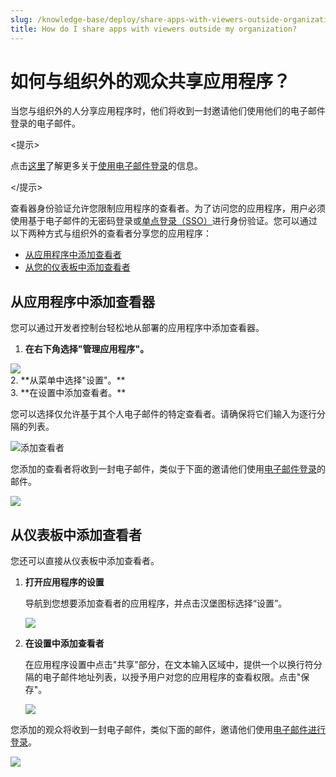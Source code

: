 ```yaml
---
slug: /knowledge-base/deploy/share-apps-with-viewers-outside-organization
title: How do I share apps with viewers outside my organization?
---
```


# 如何与组织外的观众共享应用程序？

当您与组织外的人分享应用程序时，他们将收到一封邀请他们使用他们的电子邮件登录的电子邮件。

<提示>

点击[这里](/streamlit-community-cloud/get-started#sign-in-with-email)了解更多关于[使用电子邮件登录](/streamlit-community-cloud/get-started#sign-in-with-email)的信息。

</提示>

查看器身份验证允许您限制应用程序的查看者。为了访问您的应用程序，用户必须使用基于电子邮件的无密码登录或[单点登录（SSO）](/streamlit-community-cloud/get-started/share-your-app/configuring-single-on-sso)进行身份验证。您可以通过以下两种方式与组织外的查看者分享您的应用程序：

- [从应用程序中添加查看者](#adding-viewers-from-the-app)
- [从您的仪表板中添加查看者](#adding-viewers-from-your-dashboard)

## 从应用程序中添加查看器

您可以通过开发者控制台轻松地从部署的应用程序中添加查看器。

1. **在右下角选择"管理应用程序"。**
<div style={{ maxWidth: '45%', marginBottom: '-3em', marginLeft: '10em' }}>
    <Image src="/images/streamlit-community-cloud/manage-app.png" />
</div>
2. **从菜单中选择"设置"。**
<div style={{ maxWidth: '45%', marginBottom: '-3em', marginLeft: '10em' }}>
    <div>
3. **在设置中添加查看者。**

   您可以选择仅允许基于其个人电子邮件的特定查看者。请确保将它们输入为逐行分隔的列表。

   ![添加查看者](/images/streamlit-community-cloud/add-viewers.png)

您添加的查看者将收到一封电子邮件，类似于下面的邀请他们使用[电子邮件登录](/streamlit-community-cloud/get-started#sign-in-with-email)的邮件。

<img src="/images/streamlit-community-cloud/app-invite-notification.png" />

## 从仪表板中添加查看者

您还可以直接从仪表板中添加查看者。

1. **打开应用程序的设置**

   导航到您想要添加查看者的应用程序，并点击汉堡图标选择“设置”。

   <div style={{ maxWidth: '75%', marginBottom: '-3em', marginLeft: '5em' }}>
       <img src="/images/streamlit-community-cloud/edit-secrets.png" />
   </div>

2. **在设置中添加查看者**

   在应用程序设置中点击"共享"部分，在文本输入区域中，提供一个以换行符分隔的电子邮件地址列表，以授予用户对您的应用程序的查看权限。点击"保存"。

   <div style={{ maxWidth: '75%', marginBottom: '-3em', marginLeft: '5em' }}>
       <Image src="/images/streamlit-community-cloud/add-viewers.png" />
   </div>

您添加的观众将收到一封电子邮件，类似下面的邮件，邀请他们使用[电子邮件进行登录](/streamlit-community-cloud/get-started#sign-in-with-email)。

<Image src="/images/streamlit-community-cloud/app-invite-notification.png" />
